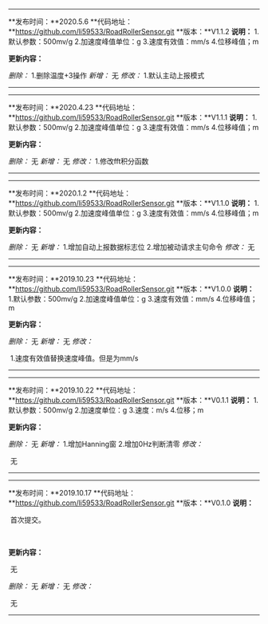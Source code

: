 -----------------------
**发布时间：**2020.5.6
**代码地址：**https://github.com/li59533/RoadRollerSensor.git
**版本：**V1.1.2
**说明：**
		1.默认参数：500mv/g
		2.加速度峰值单位：g
		3.速度有效值：mm/s
		4.位移峰值；m


**更新内容：**

_删除：_
		1.删除温度+3操作
_新增：_
		无
_修改：_
		1.默认主动上报模式

-----------------
-----------------------
**发布时间：**2020.4.23
**代码地址：**https://github.com/li59533/RoadRollerSensor.git
**版本：**V1.1.1
**说明：**
		1.默认参数：500mv/g
		2.加速度峰值单位：g
		3.速度有效值：mm/s
		4.位移峰值；m


**更新内容：**

_删除：_
		无
_新增：_
		无
_修改：_
		1.修改fft积分函数

-----------------
-----------------------
**发布时间：**2020.1.2
**代码地址：**https://github.com/li59533/RoadRollerSensor.git
**版本：**V1.1.0
**说明：**
		1.默认参数：500mv/g
		2.加速度峰值单位：g
		3.速度有效值：mm/s
		4.位移峰值；m


**更新内容：**

_删除：_
		无
_新增：_
		1.增加自动上报数据标志位
		2.增加被动请求主句命令
_修改：_
		无

-----------------

-----------------------
**发布时间：**2019.10.23
**代码地址：**https://github.com/li59533/RoadRollerSensor.git
**版本：**V1.0.0
**说明：**
		1.默认参数：500mv/g
		2.加速度峰值单位：g
		3.速度有效值：mm/s
		4.位移峰值；m


**更新内容：**

_删除：_
		无
_新增：_
		无
_修改：_

​		1.速度有效值替换速度峰值。但是为mm/s

-----------------

-----------------------
**发布时间：**2019.10.22
**代码地址：**https://github.com/li59533/RoadRollerSensor.git
**版本：**V0.1.1
**说明：**
		1.默认参数：500mv/g
		2.加速度单位：g
		3.速度：m/s
		4.位移；m


**更新内容：**

_删除：_
		无
_新增：_
		1.增加Hanning窗
		2.增加0Hz判断清零
_修改：_

​		无

-----------------

-----------------------
**发布时间：**2019.10.17
**代码地址：**https://github.com/li59533/RoadRollerSensor.git
**版本：**V0.1.0
**说明：**

​		首次提交。

​		

**更新内容：**

​		无

_删除：_
		无
_新增：_
		无
_修改：_

​		无

-----------------